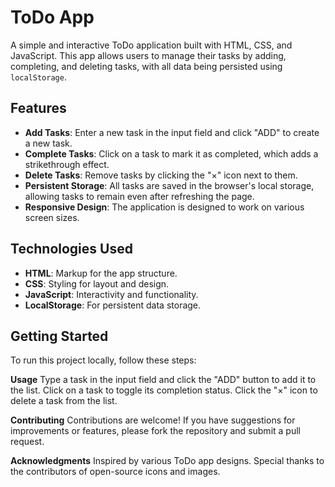 # ToDo App

A simple and interactive ToDo application built with HTML, CSS, and JavaScript.
This app allows users to manage their tasks by adding, completing, and deleting tasks, with all data being persisted using `localStorage`.


## Features

- **Add Tasks**: Enter a new task in the input field and click "ADD" to create a new task.
- **Complete Tasks**: Click on a task to mark it as completed, which adds a strikethrough effect.
- **Delete Tasks**: Remove tasks by clicking the "×" icon next to them.
- **Persistent Storage**: All tasks are saved in the browser's local storage, allowing tasks to remain even after refreshing the page.
- **Responsive Design**: The application is designed to work on various screen sizes.

## Technologies Used

- **HTML**: Markup for the app structure.
- **CSS**: Styling for layout and design.
- **JavaScript**: Interactivity and functionality.
- **LocalStorage**: For persistent data storage.

## Getting Started

To run this project locally, follow these steps:


**Usage**
Type a task in the input field and click the "ADD" button to add it to the list.
Click on a task to toggle its completion status.
Click the "×" icon to delete a task from the list.

**Contributing**
Contributions are welcome! If you have suggestions for improvements or features, please fork the repository and submit a pull request.

**Acknowledgments**
Inspired by various ToDo app designs.
Special thanks to the contributors of open-source icons and images.


